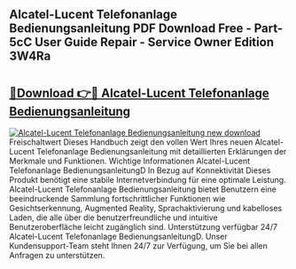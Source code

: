 ## Alcatel-Lucent Telefonanlage Bedienungsanleitung PDF Download Free - Part-5cC User Guide Repair - Service Owner Edition 3W4Ra

# <h2><a href="http://df5mnu.blite.top/?on=Alcatel-Lucent+Telefonanlage+Bedienungsanleitung">🔗Download 👉🔴 Alcatel-Lucent Telefonanlage Bedienungsanleitung</a></h2>

[![Alcatel-Lucent Telefonanlage Bedienungsanleitung new download](https://i.imgur.com/lujVjoI.png)](http://df5mnu.blite.top/?on=Alcatel-Lucent+Telefonanlage+Bedienungsanleitung)
Freischaltwert Dieses Handbuch zeigt den vollen Wert Ihres neuen Alcatel-Lucent Telefonanlage Bedienungsanleitung mit detaillierten Erklärungen der Merkmale und Funktionen. Wichtige Informationen Alcatel-Lucent Telefonanlage BedienungsanleitungD In Bezug auf Konnektivität Dieses Produkt benötigt eine stabile Internetverbindung für eine optimale Leistung. Alcatel-Lucent Telefonanlage Bedienungsanleitung bietet Benutzern eine beeindruckende Sammlung fortschrittlicher Funktionen wie Gesichtserkennung, Augmented Reality, Sprachaktivierung und kabelloses Laden, die alle über die benutzerfreundliche und intuitive Benutzeroberfläche leicht zugänglich sind. Unterstützung verfügbar 24/7 Alcatel-Lucent Telefonanlage BedienungsanleitungD. Unser Kundensupport-Team steht Ihnen 24/7 zur Verfügung, um Sie bei allen Anfragen zu unterstützen.
